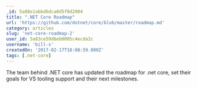 ```yaml
---
_id: 5a88e1abbd6dca0d5f0d2004
title: ".NET Core Roadmap"
url: 'https://github.com/dotnet/core/blob/master/roadmap.md'
category: articles
slug: 'net-core-roadmap-2'
user_id: 5a83ce59d6eb0005c4ecda2c
username: 'bill-s'
createdOn: '2017-02-17T18:08:59.000Z'
tags: [.net-core]
---
```


The team behind .NET core has updated the roadmap for .net core, set their goals for VS tooling support and their next milestones.
